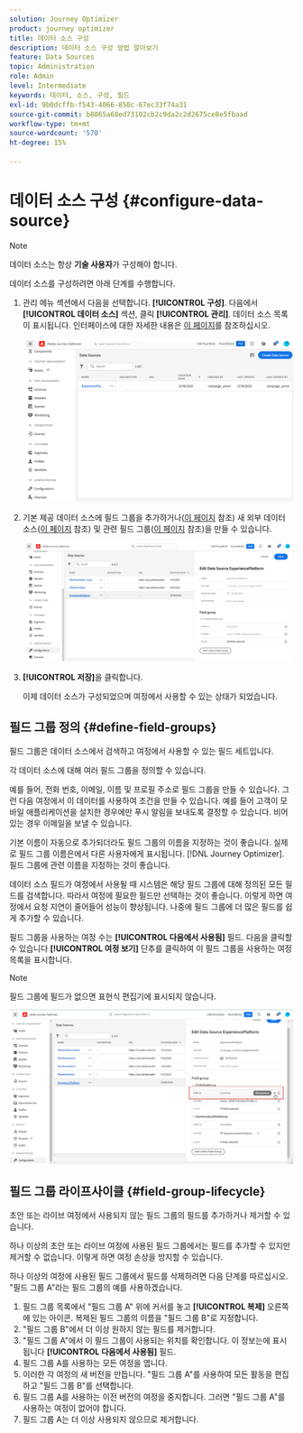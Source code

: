 ```yaml
---
solution: Journey Optimizer
product: journey optimizer
title: 데이터 소스 구성
description: 데이터 소스 구성 방법 알아보기
feature: Data Sources
topic: Administration
role: Admin
level: Intermediate
keywords: 데이터, 소스, 구성, 필드
exl-id: 9b0dcffb-f543-4066-850c-67ec33f74a31
source-git-commit: b8065a68ed73102cb2c9da2c2d2675ce8e5fbaad
workflow-type: tm+mt
source-wordcount: '570'
ht-degree: 15%

---
```


# 데이터 소스 구성 {#configure-data-source}


>[!NOTE]
>
>데이터 소스는 항상 **기술 사용자**&#x200B;가 구성해야 합니다.

데이터 소스를 구성하려면 아래 단계를 수행합니다.

1. 관리 메뉴 섹션에서 다음을 선택합니다. **[!UICONTROL 구성]**. 다음에서  **[!UICONTROL 데이터 소스]** 섹션, 클릭 **[!UICONTROL 관리]**. 데이터 소스 목록이 표시됩니다. 인터페이스에 대한 자세한 내용은 [이 페이지](../start/user-interface.md)를 참조하십시오.

   ![](assets/journey18.png)

1. 기본 제공 데이터 소스에 필드 그룹을 추가하거나([이 페이지](../datasource/adobe-experience-platform-data-source.md) 참조) 새 외부 데이터 소스([이 페이지](../datasource/external-data-sources.md) 참조) 및 관련 필드 그룹([이 페이지](../datasource/configure-data-sources.md#define-field-groups) 참조)을 만들 수 있습니다.

   ![](assets/journey23.png)

1. **[!UICONTROL 저장]**&#x200B;을 클릭합니다.

   이제 데이터 소스가 구성되었으며 여정에서 사용할 수 있는 상태가 되었습니다.

## 필드 그룹 정의 {#define-field-groups}

필드 그룹은 데이터 소스에서 검색하고 여정에서 사용할 수 있는 필드 세트입니다.

각 데이터 소스에 대해 여러 필드 그룹을 정의할 수 있습니다.

예를 들어, 전화 번호, 이메일, 이름 및 프로필 주소로 필드 그룹을 만들 수 있습니다. 그런 다음 여정에서 이 데이터를 사용하여 조건을 만들 수 있습니다. 예를 들어 고객이 모바일 애플리케이션을 설치한 경우에만 푸시 알림을 보내도록 결정할 수 있습니다. 비어 있는 경우 이메일을 보낼 수 있습니다.

기본 이름이 자동으로 추가되더라도 필드 그룹의 이름을 지정하는 것이 좋습니다. 실제로 필드 그룹 이름은에서 다른 사용자에게 표시됩니다. [!DNL Journey Optimizer]. 필드 그룹에 관련 이름을 지정하는 것이 좋습니다.

데이터 소스 필드가 여정에서 사용될 때 시스템은 해당 필드 그룹에 대해 정의된 모든 필드를 검색합니다. 따라서 여정에 필요한 필드만 선택하는 것이 좋습니다. 이렇게 하면 여정에서 요청 지연이 줄어들어 성능이 향상됩니다. 나중에 필드 그룹에 더 많은 필드를 쉽게 추가할 수 있습니다.

필드 그룹을 사용하는 여정 수는 **[!UICONTROL 다음에서 사용됨]** 필드. 다음을 클릭할 수 있습니다 **[!UICONTROL 여정 보기]** 단추를 클릭하여 이 필드 그룹을 사용하는 여정 목록을 표시합니다.

>[!NOTE]
>
>필드 그룹에 필드가 없으면 표현식 편집기에 표시되지 않습니다.

![](assets/journey3bis.png)

## 필드 그룹 라이프사이클 {#field-group-lifecycle}

초안 또는 라이브 여정에서 사용되지 않는 필드 그룹의 필드를 추가하거나 제거할 수 있습니다.

하나 이상의 초안 또는 라이브 여정에 사용된 필드 그룹에서는 필드를 추가할 수 있지만 제거할 수 없습니다. 이렇게 하면 여정 손상을 방지할 수 있습니다.

하나 이상의 여정에 사용된 필드 그룹에서 필드를 삭제하려면 다음 단계를 따르십시오. &quot;필드 그룹 A&quot;라는 필드 그룹의 예를 사용하겠습니다.

1. 필드 그룹 목록에서 &quot;필드 그룹 A&quot; 위에 커서를 놓고 **[!UICONTROL 복제]** 오른쪽에 있는 아이콘. 복제된 필드 그룹의 이름을 &quot;필드 그룹 B&quot;로 지정합니다.
1. &quot;필드 그룹 B&quot;에서 더 이상 원하지 않는 필드를 제거합니다.
1. &quot;필드 그룹 A&quot;에서 이 필드 그룹이 사용되는 위치를 확인합니다. 이 정보는에 표시됩니다 **[!UICONTROL 다음에서 사용됨]** 필드.
1. 필드 그룹 A를 사용하는 모든 여정을 엽니다.
1. 이러한 각 여정의 새 버전을 만듭니다. &quot;필드 그룹 A&quot;를 사용하여 모든 활동을 편집하고 &quot;필드 그룹 B&quot;를 선택합니다.
1. 필드 그룹 A를 사용하는 이전 버전의 여정을 중지합니다. 그러면 &quot;필드 그룹 A&quot;를 사용하는 여정이 없어야 합니다.
1. 필드 그룹 A는 더 이상 사용되지 않으므로 제거합니다.
